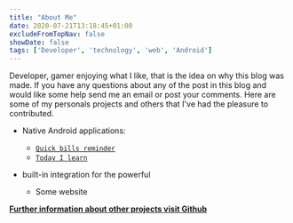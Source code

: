 ```yaml
---
title: "About Me"
date: 2020-07-21T13:18:45+01:00
excludeFromTopNav: false
showDate: false
tags: ['Developer', 'technology', 'web', 'Android']
---
```


Developer, gamer enjoying what I like, that is the idea on why this blog was made. If you have any questions about any of the post in this blog and would like some help send me an email or post your comments. Here are some of my personals projects and others that I've had the pleasure to contributed.

- Native Android applications:
    - [`Quick bills reminder`](https://some.com)
    - [`Today I learn`](https://some.com)

- built-in integration for the powerful 
    - Some website

**[Further information about other projects visit Github](https://github.com/rensodiaz)**
